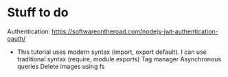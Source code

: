 # Stuff to do
Authentication: https://softwareontheroad.com/nodejs-jwt-authentication-oauth/
- This tutorial uses modern syntax (import, export default). I can use traditional syntax (require, module.exports)
Tag manager
Asynchronous queries
Delete images using fs
